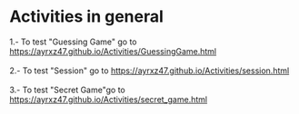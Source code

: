 # Activities in general

1.- To test "Guessing Game" go to https://ayrxz47.github.io/Activities/GuessingGame.html
<br>
<br>
2.- To test "Session" go to https://ayrxz47.github.io/Activities/session.html
<br>
<br>
3.- To test "Secret Game"go to https://ayrxz47.github.io/Activities/secret_game.html
